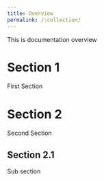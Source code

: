 ```yaml
---
title: Overview
permalink: /:collection/
---
```

This is documentation overview
# Section 1
First Section
# Section 2
Second Section
## Section 2.1
Sub section
